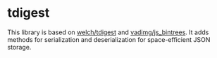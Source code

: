 # tdigest

This library is based on [welch/tdigest](https://github.com/welch/tdigest) and [vadimg/js_bintrees](https://github.com/vadimg/js_bintrees). It adds methods for serialization and deserialization for space-efficient JSON storage.